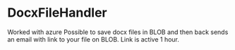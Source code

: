 # DocxFileHandler
Worked with azure
Possible to save docx files in BLOB and then back sends an email with link to your file on BLOB.
Link is active 1 hour.
